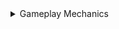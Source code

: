 <details>
  
  <summary>Gameplay Mechanics</summary>
  &#10240;
  
#### [Better Access Point Hacking Netrunner Rewards](https://www.nexusmods.com/cyberpunk2077/mods/10355) by [rfuzzo](https://www.nexusmods.com/cyberpunk2077/users/16300749)

Adds netrunner specific temporary buffs to the player after successfully hacking an access point and completing levels of the minigame

- **+2 max RAM for 10 minutes** solving tier I
- **+2 max RAM for 10 minutes and +50% RAM recovery rate for 7.5 minutes** solving tier II
- **+20% Quickhack upload speed for 5 minutes** solving tier III

Rewards are additive

#### [Body Shield](https://www.nexusmods.com/cyberpunk2077/mods/10533) by [Seijax](https://www.nexusmods.com/cyberpunk2077/users/53009476)

Picking up a body will function as a shield for V giving an extra layer of protection against upcoming bullets
  
  &#10240;
  
</details>
